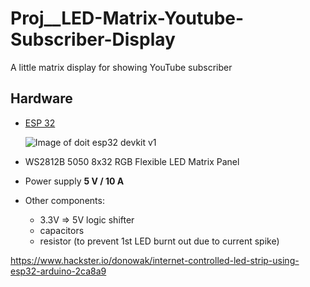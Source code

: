 # Proj__LED-Matrix-Youtube-Subscriber-Display
A little matrix display for showing YouTube subscriber



## Hardware

- [ESP 32](https://github.com/playelek/pinout-doit-32devkitv1)

  ![Image of doit esp32 devkit v1](https://github.com/playelek/pinout-doit-32devkitv1/blob/master/pinoutDOIT32devkitv1.png)

- WS2812B 5050 8x32 RGB Flexible LED Matrix Panel
- Power supply **5 V / 10 A**
- Other components:
  - 3.3V => 5V logic shifter
  - capacitors
  - resistor (to prevent 1st LED burnt out due to current spike)







https://www.hackster.io/donowak/internet-controlled-led-strip-using-esp32-arduino-2ca8a9